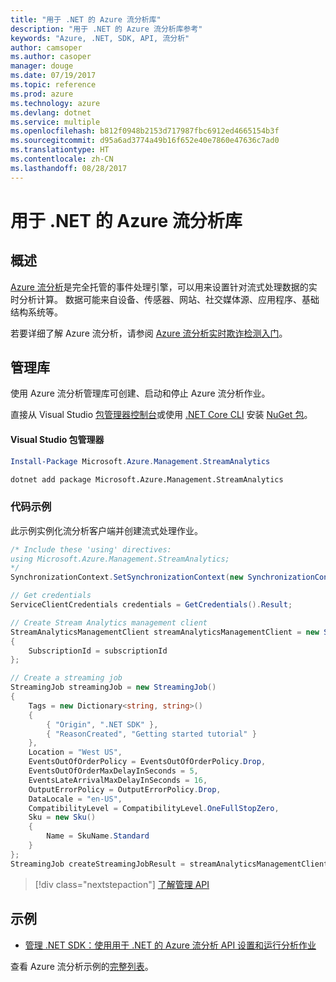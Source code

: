```yaml
---
title: "用于 .NET 的 Azure 流分析库"
description: "用于 .NET 的 Azure 流分析库参考"
keywords: "Azure, .NET, SDK, API, 流分析"
author: camsoper
ms.author: casoper
manager: douge
ms.date: 07/19/2017
ms.topic: reference
ms.prod: azure
ms.technology: azure
ms.devlang: dotnet
ms.service: multiple
ms.openlocfilehash: b812f0948b2153d717987fbc6912ed4665154b3f
ms.sourcegitcommit: d95a6ad3774a49b16f652e40e7860e47636c7ad0
ms.translationtype: HT
ms.contentlocale: zh-CN
ms.lasthandoff: 08/28/2017
---
```

# <a name="azure-stream-analytics-libraries-for-net"></a>用于 .NET 的 Azure 流分析库

## <a name="overview"></a>概述

[Azure 流分析](/azure/stream-analytics/stream-analytics-introduction)是完全托管的事件处理引擎，可以用来设置针对流式处理数据的实时分析计算。 数据可能来自设备、传感器、网站、社交媒体源、应用程序、基础结构系统等。 

若要详细了解 Azure 流分析，请参阅 [Azure 流分析实时欺诈检测入门](/azure/stream-analytics/stream-analytics-real-time-fraud-detection)。


## <a name="management-library"></a>管理库

使用 Azure 流分析管理库可创建、启动和停止 Azure 流分析作业。

直接从 Visual Studio [包管理器控制台][PackageManager]或使用 [.NET Core CLI][DotNetCLI] 安装 [NuGet 包](https://www.nuget.org/packages/Microsoft.Azure.Management.StreamAnalytics)。

#### <a name="visual-studio-package-manager"></a>Visual Studio 包管理器

```powershell
Install-Package Microsoft.Azure.Management.StreamAnalytics
```

```bash
dotnet add package Microsoft.Azure.Management.StreamAnalytics
```

### <a name="code-example"></a>代码示例

此示例实例化流分析客户端并创建流式处理作业。

```csharp
/* Include these 'using' directives:
using Microsoft.Azure.Management.StreamAnalytics;
*/
SynchronizationContext.SetSynchronizationContext(new SynchronizationContext());

// Get credentials
ServiceClientCredentials credentials = GetCredentials().Result;

// Create Stream Analytics management client
StreamAnalyticsManagementClient streamAnalyticsManagementClient = new StreamAnalyticsManagementClient(credentials)
{
    SubscriptionId = subscriptionId
};

// Create a streaming job
StreamingJob streamingJob = new StreamingJob()
{
    Tags = new Dictionary<string, string>()
    {
        { "Origin", ".NET SDK" },
        { "ReasonCreated", "Getting started tutorial" }
    },
    Location = "West US",
    EventsOutOfOrderPolicy = EventsOutOfOrderPolicy.Drop,
    EventsOutOfOrderMaxDelayInSeconds = 5,
    EventsLateArrivalMaxDelayInSeconds = 16,
    OutputErrorPolicy = OutputErrorPolicy.Drop,
    DataLocale = "en-US",
    CompatibilityLevel = CompatibilityLevel.OneFullStopZero,
    Sku = new Sku()
    {
        Name = SkuName.Standard
    }
};
StreamingJob createStreamingJobResult = streamAnalyticsManagementClient.StreamingJobs.CreateOrReplace(streamingJob, resourceGroupName, streamingJobName);
```

> [!div class="nextstepaction"]
> [了解管理 API](/dotnet/api/overview/azure/streamanalytics/management)


## <a name="samples"></a>示例

- [管理 .NET SDK：使用用于 .NET 的 Azure 流分析 API 设置和运行分析作业](/azure/stream-analytics/stream-analytics-dotnet-management-sdk)

查看 Azure 流分析示例的[完整列表](https://azure.microsoft.com/resources/samples/?platform=dotnet&service=stream-analytics)。

[PackageManager]: https://docs.microsoft.com/nuget/tools/package-manager-console
[DotNetCLI]: https://docs.microsoft.com/dotnet/core/tools/dotnet-add-package
